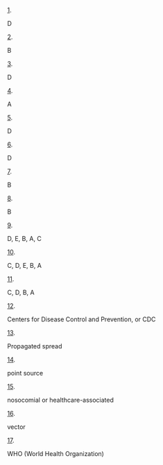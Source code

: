 [1](https://openstax.org/books/microbiology/pages/16-multiple-choice#fs-id1167661568286). 

D

[2](https://openstax.org/books/microbiology/pages/16-multiple-choice#fs-id1167661437761). 

B

[3](https://openstax.org/books/microbiology/pages/16-multiple-choice#fs-id1167661667479). 

D

[4](https://openstax.org/books/microbiology/pages/16-multiple-choice#fs-id1167661456393). 

A

[5](https://openstax.org/books/microbiology/pages/16-multiple-choice#fs-id1167660227550). 

D

[6](https://openstax.org/books/microbiology/pages/16-multiple-choice#fs-id1167657962173). 

D

[7](https://openstax.org/books/microbiology/pages/16-multiple-choice#fs-id1167662471757). 

B

[8](https://openstax.org/books/microbiology/pages/16-multiple-choice#fs-id1167662464904). 

B

[9](https://openstax.org/books/microbiology/pages/16-matching#fs-id1167662874156). 

D, E, B, A, C

[10](https://openstax.org/books/microbiology/pages/16-matching#fs-id1167662480223). 

C, D, E, B, A

[11](https://openstax.org/books/microbiology/pages/16-matching#fs-id1167658337316). 

C, D, B, A

[12](https://openstax.org/books/microbiology/pages/16-fill-in-the-blank#fs-id1167660272246). 

Centers for Disease Control and Prevention, or CDC

[13](https://openstax.org/books/microbiology/pages/16-fill-in-the-blank#fs-id1167660169320). 

Propagated spread

[14](https://openstax.org/books/microbiology/pages/16-fill-in-the-blank#fs-id1167660396819). 

point source

[15](https://openstax.org/books/microbiology/pages/16-fill-in-the-blank#fs-id1167661761545). 

nosocomial or healthcare-associated

[16](https://openstax.org/books/microbiology/pages/16-fill-in-the-blank#fs-id1167661728038). 

vector

[17](https://openstax.org/books/microbiology/pages/16-fill-in-the-blank#fs-id1167662776207). 

WHO (World Health Organization)